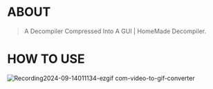 # ABOUT
> A Decompiler Compressed Into A GUI | HomeMade Decompiler.


# HOW TO USE
![Recording2024-09-14011134-ezgif com-video-to-gif-converter](https://github.com/user-attachments/assets/ec42018e-e788-4de4-b2ac-4ab5e0608ebf)
